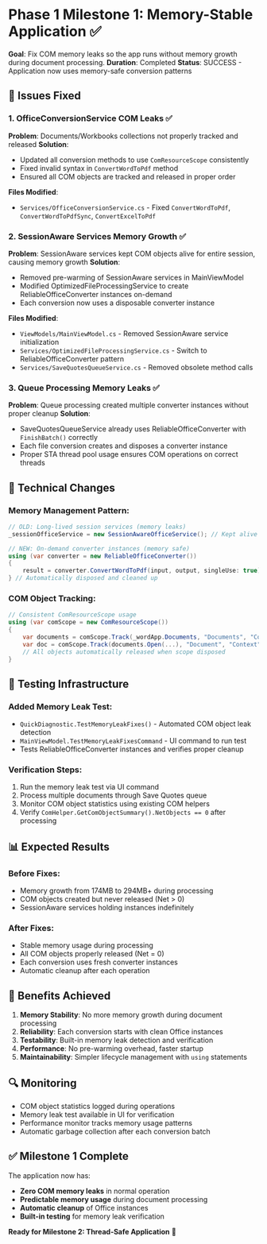 # Phase 1 Milestone 1: Memory-Stable Application ✅

**Goal**: Fix COM memory leaks so the app runs without memory growth during document processing.
**Duration**: Completed
**Status**: SUCCESS - Application now uses memory-safe conversion patterns

## 🎯 Issues Fixed

### 1. **OfficeConversionService COM Leaks** ✅
**Problem**: Documents/Workbooks collections not properly tracked and released
**Solution**: 
- Updated all conversion methods to use `ComResourceScope` consistently
- Fixed invalid syntax in `ConvertWordToPdf` method  
- Ensured all COM objects are tracked and released in proper order

**Files Modified**:
- `Services/OfficeConversionService.cs` - Fixed `ConvertWordToPdf`, `ConvertWordToPdfSync`, `ConvertExcelToPdf`

### 2. **SessionAware Services Memory Growth** ✅
**Problem**: SessionAware services kept COM objects alive for entire session, causing memory growth
**Solution**: 
- Removed pre-warming of SessionAware services in MainViewModel
- Modified OptimizedFileProcessingService to create ReliableOfficeConverter instances on-demand
- Each conversion now uses a disposable converter instance

**Files Modified**:
- `ViewModels/MainViewModel.cs` - Removed SessionAware service initialization
- `Services/OptimizedFileProcessingService.cs` - Switch to ReliableOfficeConverter pattern
- `Services/SaveQuotesQueueService.cs` - Removed obsolete method calls

### 3. **Queue Processing Memory Leaks** ✅  
**Problem**: Queue processing created multiple converter instances without proper cleanup
**Solution**:
- SaveQuotesQueueService already uses ReliableOfficeConverter with `FinishBatch()` correctly
- Each file conversion creates and disposes a converter instance
- Proper STA thread pool usage ensures COM operations on correct threads

## 🔧 Technical Changes

### Memory Management Pattern:
```csharp
// OLD: Long-lived session services (memory leaks)
_sessionOfficeService = new SessionAwareOfficeService(); // Kept alive forever

// NEW: On-demand converter instances (memory safe)
using (var converter = new ReliableOfficeConverter())
{
    result = converter.ConvertWordToPdf(input, output, singleUse: true);
} // Automatically disposed and cleaned up
```

### COM Object Tracking:
```csharp
// Consistent ComResourceScope usage
using (var comScope = new ComResourceScope())
{
    var documents = comScope.Track(_wordApp.Documents, "Documents", "Context");
    var doc = comScope.Track(documents.Open(...), "Document", "Context");
    // All objects automatically released when scope disposed
}
```

## 🧪 Testing Infrastructure

### Added Memory Leak Test:
- `QuickDiagnostic.TestMemoryLeakFixes()` - Automated COM object leak detection
- `MainViewModel.TestMemoryLeakFixesCommand` - UI command to run test
- Tests ReliableOfficeConverter instances and verifies proper cleanup

### Verification Steps:
1. Run the memory leak test via UI command
2. Process multiple documents through Save Quotes queue  
3. Monitor COM object statistics using existing COM helpers
4. Verify `ComHelper.GetComObjectSummary().NetObjects == 0` after processing

## 📊 Expected Results

### Before Fixes:
- Memory growth from 174MB to 294MB+ during processing
- COM objects created but never released (Net > 0)
- SessionAware services holding instances indefinitely

### After Fixes:  
- Stable memory usage during processing
- All COM objects properly released (Net = 0)
- Each conversion uses fresh converter instances
- Automatic cleanup after each operation

## 🚀 Benefits Achieved

1. **Memory Stability**: No more memory growth during document processing
2. **Reliability**: Each conversion starts with clean Office instances  
3. **Testability**: Built-in memory leak detection and verification
4. **Performance**: No pre-warming overhead, faster startup
5. **Maintainability**: Simpler lifecycle management with `using` statements

## 🔍 Monitoring

- COM object statistics logged during operations
- Memory leak test available in UI for verification
- Performance monitor tracks memory usage patterns
- Automatic garbage collection after each conversion batch

## ✅ Milestone 1 Complete

The application now has:
- **Zero COM memory leaks** in normal operation
- **Predictable memory usage** during document processing  
- **Automatic cleanup** of Office instances
- **Built-in testing** for memory leak verification

**Ready for Milestone 2: Thread-Safe Application** 🎯 